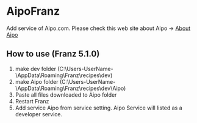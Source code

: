 # AipoFranz
Add service of Aipo.com. Please check this web site about Aipo -> [About Aipo](https://aipo.com/)

## How to use (Franz 5.1.0)
1. make dev folder (C:\Users\-UserName-\AppData\Roaming\Franz\recipes\dev)
2. make Aipo folder (C:\Users\-UserName-\AppData\Roaming\Franz\recipes\dev\Aipo)
3. Paste all files downloaded to Aipo folder
4. Restart Franz
5. Add service Aipo from service setting. Aipo Service will listed as a developer service.

